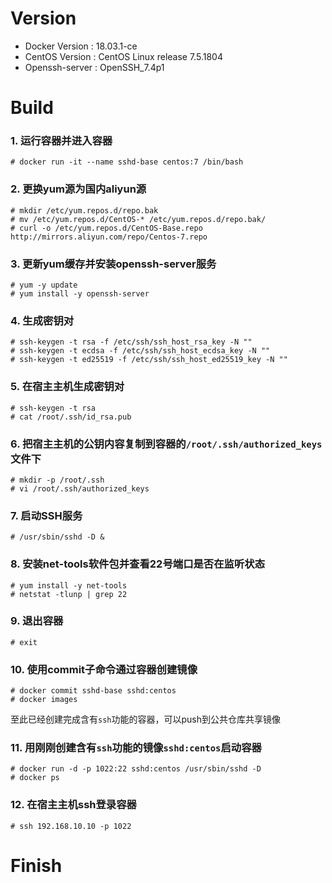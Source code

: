 # Version
- Docker Version : 18.03.1-ce
- CentOS Version : CentOS Linux release 7.5.1804
- Openssh-server : OpenSSH_7.4p1

# Build
### 1. 运行容器并进入容器
```shell
# docker run -it --name sshd-base centos:7 /bin/bash
```

### 2. 更换yum源为国内aliyun源
```shell
# mkdir /etc/yum.repos.d/repo.bak
# mv /etc/yum.repos.d/CentOS-* /etc/yum.repos.d/repo.bak/
# curl -o /etc/yum.repos.d/CentOS-Base.repo http://mirrors.aliyun.com/repo/Centos-7.repo
```

### 3. 更新yum缓存并安装openssh-server服务
```shell
# yum -y update
# yum install -y openssh-server
```

### 4. 生成密钥对
```shell
# ssh-keygen -t rsa -f /etc/ssh/ssh_host_rsa_key -N ""
# ssh-keygen -t ecdsa -f /etc/ssh/ssh_host_ecdsa_key -N ""
# ssh-keygen -t ed25519 -f /etc/ssh/ssh_host_ed25519_key -N ""
```

### 5. 在宿主主机生成密钥对
```shell
# ssh-keygen -t rsa
# cat /root/.ssh/id_rsa.pub
```

### 6. 把宿主主机的公钥内容复制到容器的`/root/.ssh/authorized_keys`文件下
```shell
# mkdir -p /root/.ssh
# vi /root/.ssh/authorized_keys
```

### 7. 启动SSH服务
```shell
# /usr/sbin/sshd -D &
```

### 8. 安装net-tools软件包并查看22号端口是否在监听状态
```shell
# yum install -y net-tools
# netstat -tlunp | grep 22
```

### 9. 退出容器
```shell
# exit
```

### 10. 使用commit子命令通过容器创建镜像
```shell
# docker commit sshd-base sshd:centos
# docker images
```
至此已经创建完成含有`ssh`功能的容器，可以push到公共仓库共享镜像

### 11. 用刚刚创建含有`ssh`功能的镜像`sshd:centos`启动容器
```shell
# docker run -d -p 1022:22 sshd:centos /usr/sbin/sshd -D
# docker ps
```

### 12. 在宿主主机ssh登录容器
```shell
# ssh 192.168.10.10 -p 1022
```

# Finish